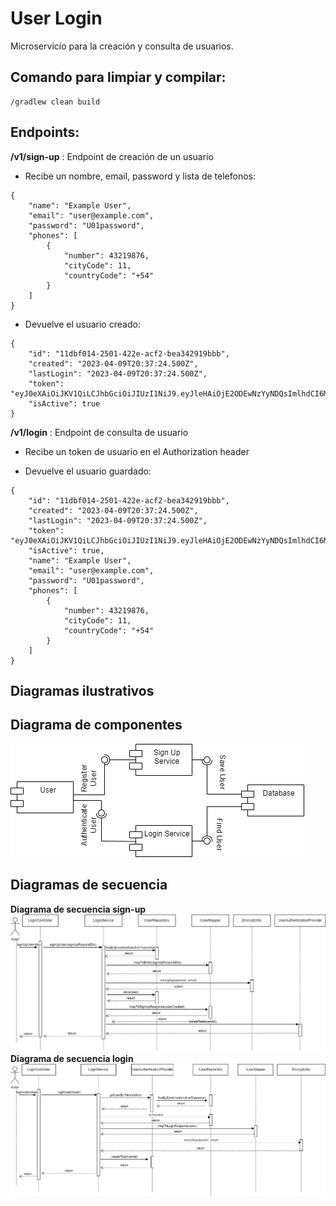 User Login
============

Microservicio para la creación y consulta de usuarios.

## Comando para limpiar y compilar:

```
/gradlew clean build
```

## Endpoints:

**/v1/sign-up** : Endpoint de creación de un usuario

- Recibe un nombre, email, password y lista de telefonos:

```
{
    "name": "Example User",
    "email": "user@example.com",
    "password": "U01password",
    "phones": [
        {
            "number": 43219876,
            "cityCode": 11,
            "countryCode": "+54"
        }
    ]
}
```

- Devuelve el usuario creado:

```
{
    "id": "11dbf014-2501-422e-acf2-bea342919bbb",
    "created": "2023-04-09T20:37:24.500Z",
    "lastLogin": "2023-04-09T20:37:24.500Z",
    "token": "eyJ0eXAiOiJKV1QiLCJhbGciOiJIUzI1NiJ9.eyJleHAiOjE2ODEwNzYyNDQsImlhdCI6MTY4MTA3MjY0NCwianRpIjoiNTFlNmM0MGEtY2RlNy00NTdjLWI1NDctZWY2ZTgxYTQzMjBiIiwiZW1haWwiOiJ1c2VyQGV4YW1wbGUuY29tIn0.mgujwxJH4YaEXqoLSsc7JCYqE34IASceY4CsLpGe2cw",
    "isActive": true
}
```

**/v1/login** : Endpoint de consulta de usuario

- Recibe un token de usuario en el Authorization header

- Devuelve el usuario guardado:

```
{
    "id": "11dbf014-2501-422e-acf2-bea342919bbb",
    "created": "2023-04-09T20:37:24.500Z",
    "lastLogin": "2023-04-09T20:37:24.500Z",
    "token": "eyJ0eXAiOiJKV1QiLCJhbGciOiJIUzI1NiJ9.eyJleHAiOjE2ODEwNzYyNDQsImlhdCI6MTY4MTA3MjY0NCwianRpIjoiNTFlNmM0MGEtY2RlNy00NTdjLWI1NDctZWY2ZTgxYTQzMjBiIiwiZW1haWwiOiJ1c2VyQGV4YW1wbGUuY29tIn0.mgujwxJH4YaEXqoLSsc7JCYqE34IASceY4CsLpGe2cw",
    "isActive": true,
    "name": "Example User",
    "email": "user@example.com",
    "password": "U01password",
    "phones": [
        {
            "number": 43219876,
            "cityCode": 11,
            "countryCode": "+54"
        }
    ]
}
```

## Diagramas ilustrativos

Diagrama de componentes
------------------------

![\[fig:class01\]Diagrama de componentes](diagrams/componentDiagram.png)

Diagramas de secuencia
------------------------
**Diagrama de secuencia sign-up**
![\[fig:class01\]Diagrama de secuencia sign-up](diagrams/signUpSequenceDiagram.png)
**Diagrama de secuencia login**
![\[fig:class01\]Diagrama de secuencia login](diagrams/loginSequenceDiagram.png)
